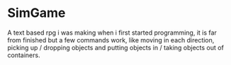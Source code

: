 # SimGame
A text based rpg i was making when i first started programming, it is far from finished but a few commands work, like moving in each direction, picking up / dropping objects and putting objects in / taking objects out of containers.

